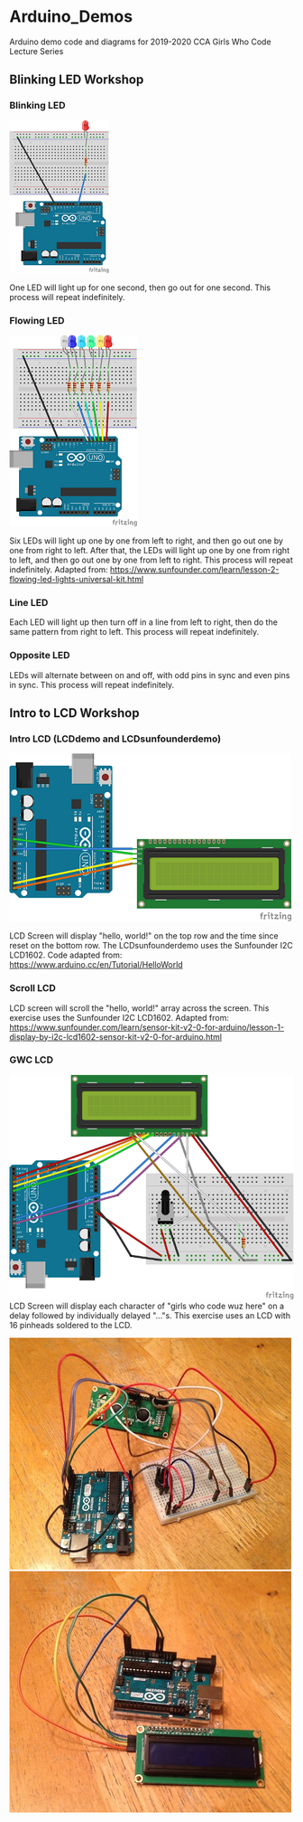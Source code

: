 # Arduino_Demos
 Arduino demo code and diagrams for 2019-2020 CCA Girls Who Code Lecture Series


## Blinking LED Workshop

### Blinking LED
![Blinking LED Diagram](/ImagesDiagrams/blinkingLEDdemo_bb.png)

One LED will light up for one second, then go out for one second. This process will repeat indefinitely.

### Flowing LED
![Flowing LED Diagram](/ImagesDiagrams/flowingLEDdemo_6led.png)

Six LEDs will light up one by one from left to right, and then go out one by one from right to left.
After that, the LEDs will light up one by one from right to left, and then go out one by one from left to right.
This process will repeat indefinitely.
Adapted from: https://www.sunfounder.com/learn/lesson-2-flowing-led-lights-universal-kit.html

### Line LED
Each LED will light up then turn off in a line from left to right, then do the same pattern from right to left. 
This process will repeat indefinitely.

### Opposite LED
LEDs will alternate between on and off, with odd pins in sync and even pins in sync.
This process will repeat indefinitely.




## Intro to LCD Workshop

### Intro LCD (LCDdemo and LCDsunfounderdemo)
![Scroll LCD Diagram](/ImagesDiagrams/sunfounderlcd_bb.png)

LCD Screen will display "hello, world!" on the top row and the time since reset on the bottom row. The LCDsunfounderdemo uses the Sunfounder I2C LCD1602.
Code adapted from: https://www.arduino.cc/en/Tutorial/HelloWorld

### Scroll LCD
LCD screen will scroll the "hello, world!" array across the screen. This exercise uses the Sunfounder I2C LCD1602.
Adapted from: https://www.sunfounder.com/learn/sensor-kit-v2-0-for-arduino/lesson-1-display-by-i2c-lcd1602-sensor-kit-v2-0-for-arduino.html

### GWC LCD
![Regular LCD Diagram](/ImagesDiagrams/LCDdemo.png)
LCD Screen will display each character of "girls who code wuz here" on a delay followed by individually delayed "..."s. This exercise uses an LCD with 16 pinheads soldered to the LCD.


![Regular LCD](/ImagesDiagrams/IMG_LCD.jpg) ![Sunfounder LCD](/ImagesDiagrams/IMG_LCDSF.jpg)
